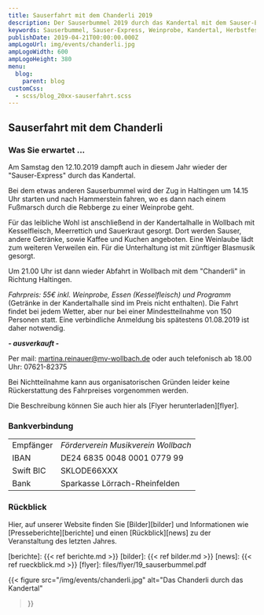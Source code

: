 ```yaml
---
title: Sauserfahrt mit dem Chanderli 2019
description: Der Sauserbummel 2019 durch das Kandertal mit dem Sauser-Express und der Dampfmusik.
keywords: Sauserbummel, Sauser-Express, Weinprobe, Kandertal, Herbstfest, Degustation, Wein, Sauser
publishDate: 2019-04-21T00:00:00.000Z
ampLogoUrl: img/events/chanderli.jpg
ampLogoWidth: 600
ampLogoHeight: 380
menu:
  blog:
    parent: blog
customCss:
  - scss/blog_20xx-sauserfahrt.scss
---
```


## Sauserfahrt mit dem Chanderli
### Was Sie erwartet ...
Am Samstag den 12.10.2019 dampft auch in diesem Jahr wieder der "Sauser-Express"
durch das Kandertal.

Bei dem etwas anderen Sauserbummel wird der Zug in Haltingen
um 14.15 Uhr starten und nach Hammerstein fahren, wo es dann nach einem Fußmarsch
durch die Rebberge zu einer Weinprobe geht.

Für das leibliche Wohl ist anschließend
in der Kandertalhalle in Wollbach mit Kesselfleisch, Meerrettich und Sauerkraut
gesorgt. Dort werden Sauser, andere Getränke, sowie Kaffee und Kuchen angeboten.
Eine Weinlaube lädt zum weiteren Verweilen ein. Für die Unterhaltung ist mit
zünftiger Blasmusik gesorgt.

Um 21.00 Uhr ist dann wieder Abfahrt  in  Wollbach
mit dem "Chanderli" in Richtung Haltingen.

*Fahrpreis: 55€ inkl. Weinprobe, Essen (Kesselfleisch) und Programm* (Getränke in
der Kandertalhalle sind im Preis nicht enthalten). Die Fahrt findet bei jedem
Wetter, aber nur bei einer Mindestteilnahme von 150 Personen statt. Eine verbindliche
Anmeldung bis spätestens 01.08.2019 ist daher notwendig.

<p class="ausverkauft">
<b><i>- ausverkauft -</i></b>
</p>

Per mail: martina.reinauer@mv-wollbach.de oder auch telefonisch ab 18.00 Uhr: 07621-82375

Bei Nichtteilnahme kann aus organisatorischen Gründen leider keine Rückerstattung
des Fahrpreises vorgenommen werden.

Die Beschreibung können Sie auch hier als [Flyer herunterladen][flyer].

### Bankverbindung
| | |
|----------|----|
|Empfänger | *Förderverein Musikverein Wollbach* |
|IBAN      | DE24 6835 0048 0001 0779 99 |
|Swift BIC | SKLODE66XXX |
|Bank      | Sparkasse Lörrach-Rheinfelden |

### Rückblick
Hier, auf unserer Website finden Sie [Bilder][bilder] und Informationen wie
[Presseberichte][berichte] und einen [Rückblick][news] zu der Veranstaltung des
letzten Jahres.

[berichte]: {{< ref berichte.md >}}
[bilder]: {{< ref bilder.md >}}
[news]: {{< ref rueckblick.md >}}
[flyer]: files/flyer/19_sauserbummel.pdf

{{< figure src="/img/events/chanderli.jpg"
           alt="Das Chanderli durch das Kandertal"
>}}
